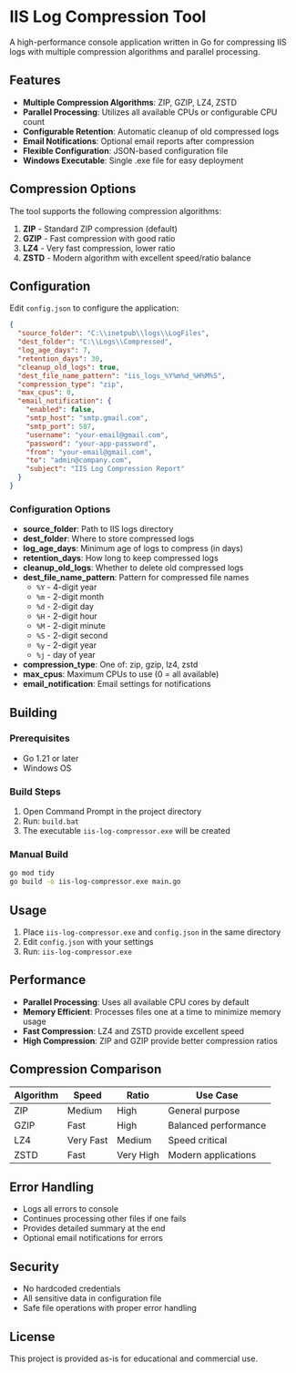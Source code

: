 # IIS Log Compression Tool

A high-performance console application written in Go for compressing IIS logs with multiple compression algorithms and parallel processing.

## Features

- **Multiple Compression Algorithms**: ZIP, GZIP, LZ4, ZSTD
- **Parallel Processing**: Utilizes all available CPUs or configurable CPU count
- **Configurable Retention**: Automatic cleanup of old compressed logs
- **Email Notifications**: Optional email reports after compression
- **Flexible Configuration**: JSON-based configuration file
- **Windows Executable**: Single .exe file for easy deployment

## Compression Options

The tool supports the following compression algorithms:

1. **ZIP** - Standard ZIP compression (default)
2. **GZIP** - Fast compression with good ratio
3. **LZ4** - Very fast compression, lower ratio
4. **ZSTD** - Modern algorithm with excellent speed/ratio balance

## Configuration

Edit `config.json` to configure the application:

```json
{
  "source_folder": "C:\\inetpub\\logs\\LogFiles",
  "dest_folder": "C:\\Logs\\Compressed",
  "log_age_days": 7,
  "retention_days": 30,
  "cleanup_old_logs": true,
  "dest_file_name_pattern": "iis_logs_%Y%m%d_%H%M%S",
  "compression_type": "zip",
  "max_cpus": 0,
  "email_notification": {
    "enabled": false,
    "smtp_host": "smtp.gmail.com",
    "smtp_port": 587,
    "username": "your-email@gmail.com",
    "password": "your-app-password",
    "from": "your-email@gmail.com",
    "to": "admin@company.com",
    "subject": "IIS Log Compression Report"
  }
}
```

### Configuration Options

- **source_folder**: Path to IIS logs directory
- **dest_folder**: Where to store compressed logs
- **log_age_days**: Minimum age of logs to compress (in days)
- **retention_days**: How long to keep compressed logs
- **cleanup_old_logs**: Whether to delete old compressed logs
- **dest_file_name_pattern**: Pattern for compressed file names
  - `%Y` - 4-digit year
  - `%m` - 2-digit month
  - `%d` - 2-digit day
  - `%H` - 2-digit hour
  - `%M` - 2-digit minute
  - `%S` - 2-digit second
  - `%y` - 2-digit year
  - `%j` - day of year
- **compression_type**: One of: zip, gzip, lz4, zstd
- **max_cpus**: Maximum CPUs to use (0 = all available)
- **email_notification**: Email settings for notifications

## Building

### Prerequisites
- Go 1.21 or later
- Windows OS

### Build Steps
1. Open Command Prompt in the project directory
2. Run: `build.bat`
3. The executable `iis-log-compressor.exe` will be created

### Manual Build
```bash
go mod tidy
go build -o iis-log-compressor.exe main.go
```

## Usage

1. Place `iis-log-compressor.exe` and `config.json` in the same directory
2. Edit `config.json` with your settings
3. Run: `iis-log-compressor.exe`

## Performance

- **Parallel Processing**: Uses all available CPU cores by default
- **Memory Efficient**: Processes files one at a time to minimize memory usage
- **Fast Compression**: LZ4 and ZSTD provide excellent speed
- **High Compression**: ZIP and GZIP provide better compression ratios

## Compression Comparison

| Algorithm | Speed | Ratio | Use Case |
|-----------|-------|-------|----------|
| ZIP | Medium | High | General purpose |
| GZIP | Fast | High | Balanced performance |
| LZ4 | Very Fast | Medium | Speed critical |
| ZSTD | Fast | Very High | Modern applications |

## Error Handling

- Logs all errors to console
- Continues processing other files if one fails
- Provides detailed summary at the end
- Optional email notifications for errors

## Security

- No hardcoded credentials
- All sensitive data in configuration file
- Safe file operations with proper error handling

## License

This project is provided as-is for educational and commercial use.

